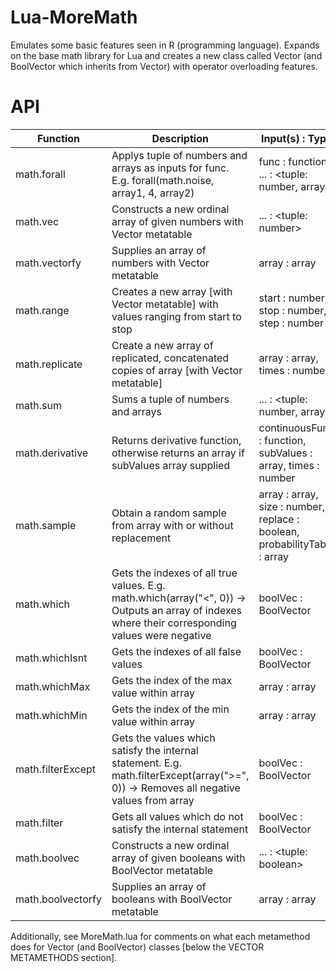 # Lua-MoreMath
Emulates some basic features seen in R (programming language). Expands on the base math library for Lua and creates a new class called Vector (and BoolVector which inherits from Vector) with operator overloading features.

# API

| Function | Description | Input(s) : Type |
| -------- | ----------- | ----------- |
| math.forall | Applys tuple of numbers and arrays as inputs for func. E.g. forall(math.noise, array1, 4, array2) | func : function, ... : <tuple: number, array> |
| math.vec | Constructs a new ordinal array of given numbers with Vector metatable | ... : <tuple: number> |
| math.vectorfy | Supplies an array of numbers with Vector metatable | array : array |
| math.range | Creates a new array [with Vector metatable] with values ranging from start to stop | start : number, stop : number, step : number |
| math.replicate | Create a new array of replicated, concatenated copies of array [with Vector metatable] | array : array, times : number |
| math.sum | Sums a tuple of numbers and arrays | ... : <tuple: number, array> |
| math.derivative | Returns derivative function, otherwise returns an array if subValues array supplied | continuousFunc : function, subValues : array, times : number |
| math.sample | Obtain a random sample from array with or without replacement | array : array, size : number, replace : boolean, probabilityTable : array |
| math.which | Gets the indexes of all true values. E.g. math.which(array("<", 0)) -> Outputs an array of indexes where their corresponding values were negative | boolVec : BoolVector |
| math.whichIsnt | Gets the indexes of all false values | boolVec : BoolVector |
| math.whichMax | Gets the index of the max value within array | array : array |
| math.whichMin | Gets the index of the min value within array | array : array |
| math.filterExcept | Gets the values which satisfy the internal statement. E.g. math.filterExcept(array(">=", 0)) -> Removes all negative values from array | boolVec : BoolVector |
| math.filter | Gets all values which do not satisfy the internal statement | boolVec : BoolVector |
| math.boolvec | Constructs a new ordinal array of given booleans with BoolVector metatable | ... : <tuple: boolean> |
| math.boolvectorfy | Supplies an array of booleans with BoolVector metatable | array : array |

Additionally, see MoreMath.lua for comments on what each metamethod does for Vector (and BoolVector) classes [below the VECTOR METAMETHODS section].
